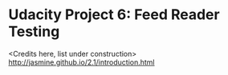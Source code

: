 # Udacity Project 6: Feed Reader Testing

<Credits here, list under construction>
http://jasmine.github.io/2.1/introduction.html